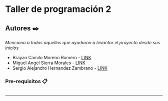 # Taller de programación 2

## Autores ✒️

_Menciona a todos aquellos que ayudaron a levantar el proyecto desde sus inicios_
 
* Brayan Camilo Moreno Romero - [LINK](https://github.com/bmorenor)
* Miguel Angel Sierra Morales   - [LINK](https://github.com/MICKISS)
* Sergio Alejandro Hernandez Zambrano - [LINK](https://github.com/Sergio-mix)

### Pre-requisitos 📋



```

```

---

